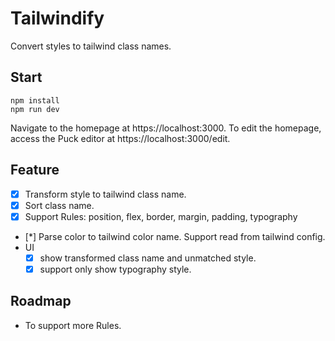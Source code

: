 # Tailwindify
Convert styles to tailwind class names.

## Start
```
npm install
npm run dev
```

Navigate to the homepage at https://localhost:3000. To edit the homepage, access the Puck editor at https://localhost:3000/edit.

## Feature
- [x] Transform style to tailwind class name.
- [x] Sort class name.
- [x] Support Rules: position, flex, border, margin, padding, typography
- [*] Parse color to tailwind color name. Support read from tailwind config.
- UI
  - [x] show transformed class name and unmatched style.
  - [x] support only show typography style.

## Roadmap
- To support more Rules.
